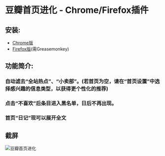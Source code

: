 # 豆瓣首页进化 - Chrome/Firefox插件

## 安装:

* [Chrome版](https://chrome.google.com/webstore/detail/%E8%B1%86%E7%93%A3%E9%A6%96%E9%A1%B5%E8%BF%9B%E5%8C%96/ekdbbkjjobpcmnpcblabohfkdlpipeie)
* [Firefox版](http://userscripts.org/scripts/show/151737)(需Greasemonkey)

## 功能简介:

### 自动滤去“全站热点”、“小卖部”。(若首页为空，请在“首页设置”中选择感兴趣的信息类型，以获得更个性化的推荐)
### 点击“不喜欢”后条目进入黑名单，日后不再出现。
### 首页“日记”现可以展开全文

## 截屏

![豆瓣首页进化](https://raw.github.com/CNBorn/douban-dislike/master/screenshot.jpg "豆瓣首页进化")
